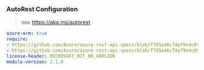 ### AutoRest Configuration

> see https://aka.ms/autorest

``` yaml
azure-arm: true
require:
- https://github.com/Azure/azure-rest-api-specs/blob/f705a46c74af9e4c096556e914d9a45c01c47b5e/specification/netapp/resource-manager/readme.md
- https://github.com/Azure/azure-rest-api-specs/blob/f705a46c74af9e4c096556e914d9a45c01c47b5e/specification/netapp/resource-manager/readme.go.md
license-header: MICROSOFT_MIT_NO_VERSION
module-version: 2.1.0

```